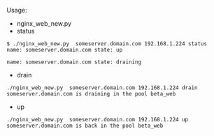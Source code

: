 Usage:
* nginx_web_new.py <hostname> <ip address> <action>
* status
```
$ ./nginx_web_new.py  someserver.domain.com 192.168.1.224 status
name: someserver.domain.com state: up

name: someserver.domain.com state: draining
```

* drain
```
./nginx_web_new.py  someserver.domain.com 192.168.1.224 drain
someserver.domain.com is draining in the pool beta_web
```

* up
```
./nginx_web_new.py  someserver.domain.com 192.168.1.224 up
someserver.domain.com is back in the pool beta_web
```
